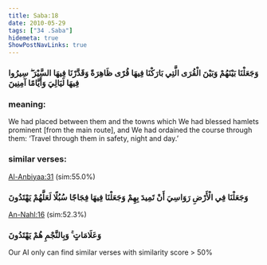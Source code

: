 ```yaml
---
title: Saba:18
date: 2010-05-29
tags: ["34 .Saba"]
hidemeta: true 
ShowPostNavLinks: true 
---
```

### وَجَعَلْنَا بَيْنَهُمْ وَبَيْنَ الْقُرَى الَّتِي بَارَكْنَا فِيهَا قُرًى ظَاهِرَةً وَقَدَّرْنَا فِيهَا السَّيْرَ ۖ سِيرُوا فِيهَا لَيَالِيَ وَأَيَّامًا آمِنِينَ
### meaning: 
We had placed between them and the towns which We had blessed hamlets prominent [from the main route], and We had ordained the course through them: ‘Travel through them in safety, night and day.’
### similar verses: 

[Al-Anbiyaa:31](/21/31) (sim:55.0%)

### وَجَعَلْنَا فِي الْأَرْضِ رَوَاسِيَ أَنْ تَمِيدَ بِهِمْ وَجَعَلْنَا فِيهَا فِجَاجًا سُبُلًا لَعَلَّهُمْ يَهْتَدُونَ

[An-Nahl:16](/16/16) (sim:52.3%)

### وَعَلَامَاتٍ ۚ وَبِالنَّجْمِ هُمْ يَهْتَدُونَ

Our AI only can find similar verses with similarity score > 50% 


